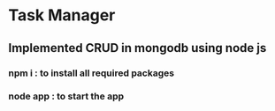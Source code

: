 # Task Manager
## Implemented CRUD in mongodb using node js
### npm i : to install all required packages
### node app : to start the app


